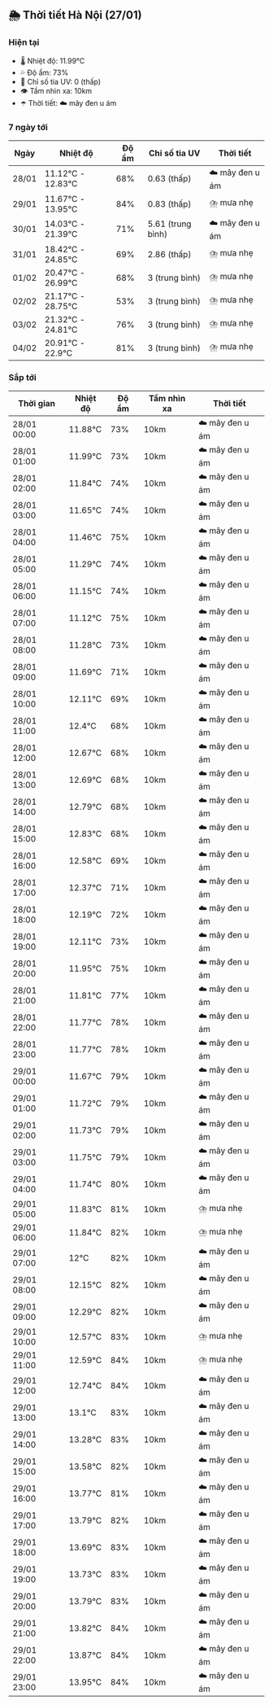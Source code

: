 ## 🌦️ Thời tiết Hà Nội (27/01)

### Hiện tại

- 🌡️ Nhiệt độ: 11.99℃
- 💦 Độ ẩm: 73%
- 🌟 Chỉ số tia UV: 0 (thấp)
- 👁️ Tầm nhìn xa: 10km
- ☂️ Thời tiết: ☁️ mây đen u ám

### 7 ngày tới

| Ngày | Nhiệt độ | Độ ẩm | Chỉ số tia UV | Thời tiết |
| --- | --- | --- | --- | --- |
| 28/01 | 11.12℃ - 12.83℃ | 68% | 0.63 (thấp) | ☁️ mây đen u ám |
| 29/01 | 11.67℃ - 13.95℃ | 84% | 0.83 (thấp) | ⛈️ mưa nhẹ |
| 30/01 | 14.03℃ - 21.39℃ | 71% | 5.61 (trung bình) | ☁️ mây đen u ám |
| 31/01 | 18.42℃ - 24.85℃ | 69% | 2.86 (thấp) | ⛈️ mưa nhẹ |
| 01/02 | 20.47℃ - 26.99℃ | 68% | 3 (trung bình) | ⛈️ mưa nhẹ |
| 02/02 | 21.17℃ - 28.75℃ | 53% | 3 (trung bình) | ⛈️ mưa nhẹ |
| 03/02 | 21.32℃ - 24.81℃ | 76% | 3 (trung bình) | ⛈️ mưa nhẹ |
| 04/02 | 20.91℃ - 22.9℃ | 81% | 3 (trung bình) | ⛈️ mưa nhẹ |

### Sắp tới

| Thời gian | Nhiệt độ | Độ ẩm | Tầm nhìn xa | Thời tiết |
| --- | --- | --- | --- | --- |
| 28/01 00:00 | 11.88℃ | 73% | 10km | ☁️ mây đen u ám |
| 28/01 01:00 | 11.99℃ | 73% | 10km | ☁️ mây đen u ám |
| 28/01 02:00 | 11.84℃ | 74% | 10km | ☁️ mây đen u ám |
| 28/01 03:00 | 11.65℃ | 74% | 10km | ☁️ mây đen u ám |
| 28/01 04:00 | 11.46℃ | 75% | 10km | ☁️ mây đen u ám |
| 28/01 05:00 | 11.29℃ | 74% | 10km | ☁️ mây đen u ám |
| 28/01 06:00 | 11.15℃ | 74% | 10km | ☁️ mây đen u ám |
| 28/01 07:00 | 11.12℃ | 75% | 10km | ☁️ mây đen u ám |
| 28/01 08:00 | 11.28℃ | 73% | 10km | ☁️ mây đen u ám |
| 28/01 09:00 | 11.69℃ | 71% | 10km | ☁️ mây đen u ám |
| 28/01 10:00 | 12.11℃ | 69% | 10km | ☁️ mây đen u ám |
| 28/01 11:00 | 12.4℃ | 68% | 10km | ☁️ mây đen u ám |
| 28/01 12:00 | 12.67℃ | 68% | 10km | ☁️ mây đen u ám |
| 28/01 13:00 | 12.69℃ | 68% | 10km | ☁️ mây đen u ám |
| 28/01 14:00 | 12.79℃ | 68% | 10km | ☁️ mây đen u ám |
| 28/01 15:00 | 12.83℃ | 68% | 10km | ☁️ mây đen u ám |
| 28/01 16:00 | 12.58℃ | 69% | 10km | ☁️ mây đen u ám |
| 28/01 17:00 | 12.37℃ | 71% | 10km | ☁️ mây đen u ám |
| 28/01 18:00 | 12.19℃ | 72% | 10km | ☁️ mây đen u ám |
| 28/01 19:00 | 12.11℃ | 73% | 10km | ☁️ mây đen u ám |
| 28/01 20:00 | 11.95℃ | 75% | 10km | ☁️ mây đen u ám |
| 28/01 21:00 | 11.81℃ | 77% | 10km | ☁️ mây đen u ám |
| 28/01 22:00 | 11.77℃ | 78% | 10km | ☁️ mây đen u ám |
| 28/01 23:00 | 11.77℃ | 78% | 10km | ☁️ mây đen u ám |
| 29/01 00:00 | 11.67℃ | 79% | 10km | ☁️ mây đen u ám |
| 29/01 01:00 | 11.72℃ | 79% | 10km | ☁️ mây đen u ám |
| 29/01 02:00 | 11.73℃ | 79% | 10km | ☁️ mây đen u ám |
| 29/01 03:00 | 11.75℃ | 79% | 10km | ☁️ mây đen u ám |
| 29/01 04:00 | 11.74℃ | 80% | 10km | ☁️ mây đen u ám |
| 29/01 05:00 | 11.83℃ | 81% | 10km | ⛈️ mưa nhẹ |
| 29/01 06:00 | 11.84℃ | 82% | 10km | ⛈️ mưa nhẹ |
| 29/01 07:00 | 12℃ | 82% | 10km | ☁️ mây đen u ám |
| 29/01 08:00 | 12.15℃ | 82% | 10km | ☁️ mây đen u ám |
| 29/01 09:00 | 12.29℃ | 82% | 10km | ☁️ mây đen u ám |
| 29/01 10:00 | 12.57℃ | 83% | 10km | ⛈️ mưa nhẹ |
| 29/01 11:00 | 12.59℃ | 84% | 10km | ⛈️ mưa nhẹ |
| 29/01 12:00 | 12.74℃ | 84% | 10km | ☁️ mây đen u ám |
| 29/01 13:00 | 13.1℃ | 83% | 10km | ☁️ mây đen u ám |
| 29/01 14:00 | 13.28℃ | 83% | 10km | ☁️ mây đen u ám |
| 29/01 15:00 | 13.58℃ | 82% | 10km | ☁️ mây đen u ám |
| 29/01 16:00 | 13.77℃ | 81% | 10km | ☁️ mây đen u ám |
| 29/01 17:00 | 13.79℃ | 82% | 10km | ☁️ mây đen u ám |
| 29/01 18:00 | 13.69℃ | 83% | 10km | ☁️ mây đen u ám |
| 29/01 19:00 | 13.73℃ | 83% | 10km | ☁️ mây đen u ám |
| 29/01 20:00 | 13.79℃ | 83% | 10km | ☁️ mây đen u ám |
| 29/01 21:00 | 13.82℃ | 84% | 10km | ☁️ mây đen u ám |
| 29/01 22:00 | 13.87℃ | 84% | 10km | ☁️ mây đen u ám |
| 29/01 23:00 | 13.95℃ | 84% | 10km | ☁️ mây đen u ám |
